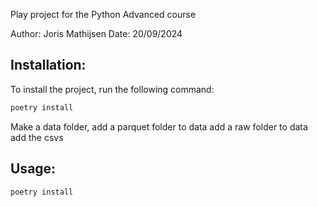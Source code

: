 Play project for the Python Advanced course

Author: Joris Mathijsen
Date: 20/09/2024

## Installation:

To install the project, run the following command:
```bash
poetry install
```

Make a data folder,
add a parquet folder to data
add a raw folder to data
add the csvs


## Usage:

```bash
poetry install
```
